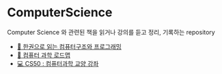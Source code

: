 # ComputerScience

Computer Science 와 관련된 책을 읽거나 강의를 듣고 정리, 기록하는 repository

- [📘 한권으로 읽는 컴퓨터구조와 프로그래밍]('./../한권으로읽는_컴퓨터구조와_프로그래밍/README.md)
- [📒 컴퓨터 과학 로드맵]('./../컴퓨터과학로드맵/README.md)
- [💻 CS50 : 컴퓨터과학 교양 강좌]('./../CS50강의/README.md)
